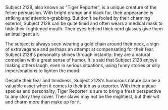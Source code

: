 Subject 2128, also known as "Tiger Reporter", is a unique creature of the feline persuasion. With bright orange and black fur, their appearance is striking and attention-grabbing. But don't be fooled by their charming exterior, Subject 2128 can be quite timid and often wears a medical mask to hide their frightened mouth. Their eyes behind thick nerd glasses give them an intelligent air.

The subject is always seen wearing a gold chain around their neck, a sign of extravagance and perhaps an attempt at compensating for their fear. Subject 2128's personality shines through instantly: they are a natural comedian with a great sense of humor. It is said that Subject 2128 enjoys making others laugh, even in serious situations, using funny stories or silly impersonations to lighten the mood. 

Despite their fear and timidness, Subject 2128's humorous nature can be a valuable asset when it comes to their job as a reporter. With their unique species and personality, Tiger Reporter is sure to bring a fresh perspective to any story they cover. Their claws may not be the mightiest, but their wit and charm more than make up for it.